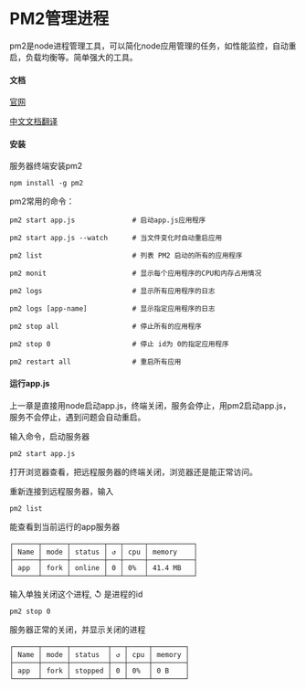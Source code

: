 # PM2管理进程
pm2是node进程管理工具，可以简化node应用管理的任务，如性能监控，自动重启，负载均衡等。简单强大的工具。

#### 文档
[官网](http://pm2.keymetrics.io/docs/usage/quick-start/)

[中文文档翻译](https://blog.csdn.net/sunscheung/article/details/79171608)

#### 安装
服务器终端安装pm2
```
npm install -g pm2
```

pm2常用的命令：
```
pm2 start app.js              # 启动app.js应用程序

pm2 start app.js --watch      # 当文件变化时自动重启应用

pm2 list                      # 列表 PM2 启动的所有的应用程序

pm2 monit                     # 显示每个应用程序的CPU和内存占用情况

pm2 logs                      # 显示所有应用程序的日志

pm2 logs [app-name]           # 显示指定应用程序的日志

pm2 stop all                  # 停止所有的应用程序

pm2 stop 0                    # 停止 id为 0的指定应用程序

pm2 restart all               # 重启所有应用
```


#### 运行app.js
上一章是直接用node启动app.js，终端关闭，服务会停止，用pm2启动app.js，服务不会停止，遇到问题会自动重启。

输入命令，启动服务器
```
pm2 start app.js 
```

打开浏览器查看，把远程服务器的终端关闭，浏览器还是能正常访问。

重新连接到远程服务器，输入
```
pm2 list
```
能查看到当前运行的app服务器
```
┌──────┬──────┬────────┬───┬─────┬───────────┐
│ Name │ mode │ status │ ↺ │ cpu │ memory    │
├──────┼──────┼────────┼───┼─────┼───────────┤
│ app  │ fork │ online │ 0 │ 0%  │ 41.4 MB   │
└──────┴──────┴────────┴───┴─────┴───────────┘
```
输入单独关闭这个进程, ↺ 是进程的id
```
pm2 stop 0  
```
服务器正常的关闭，并显示关闭的进程
```
┌──────┬──────┬─────────┬───┬─────┬────────┐
│ Name │ mode │ status  │ ↺ │ cpu │ memory │
├──────┼──────┼─────────┼───┼─────┼────────┤
│ app  │ fork │ stopped │ 0 │ 0%  │ 0 B    │
└──────┴──────┴─────────┴───┴─────┴────────┘
```
